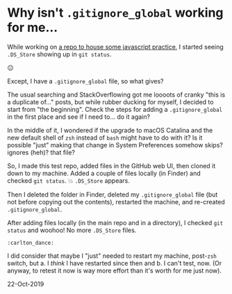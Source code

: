 # Why isn't `.gitignore_global` working for me…

While working on [a repo to house some javascript practice](https://github.com/dotsara/gui-practice), I started seeing `.DS_Store` showing up in `git status`. 

😐

Except, I have a `.gitignore_global` file, so what gives?

The usual searching and StackOverflowing got me loooots of cranky "this is a duplicate of…" posts, but while rubber ducking for myself, I decided to start from "the beginning". Check the steps for adding a `.gitignore_global` in the first place and see if I need to…&nbsp;do it again?

In the middle of it, I wondered if the upgrade to macOS Catalina and the new default shell of `zsh` instead of `bash` might have to do with it? Is it possible "just" making that change in System Preferences somehow skips? ignores (heh)? that file? 

So, I made this test repo, added files in the GitHub web UI, then cloned it down to my machine. Added a couple of files locally (in Finder) and checked `git status`. 💥 `.DS_Store` appears. 

Then I deleted the folder in Finder, deleted my `.gitignore_global` file (but not before copying out the contents), restarted the machine, and re-created `.gitignore_global`. 

After adding files locally (in the main repo and in a directory), I checked `git status` and woohoo! No more `.DS_Store` files. 

`:carlton_dance:`

I did consider that maybe I "just" needed to restart my machine, post-`zsh` switch, but a. I _think_ I have restarted since then and b. I can't test, now. (Or anyway, to retest it now is way more effort than it's worth for me just now).

22-Oct-2019
